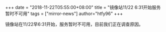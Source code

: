 +++
date = "2018-11-22T05:55:00+08:00"
title = "镜像站11/22 6:31开始服务暂时不可用"
tags = ["mirror-news"]
author="htfy96"
+++

镜像站在11/22早6:31开始，服务暂时不可用，目前我们正在调查原因。
